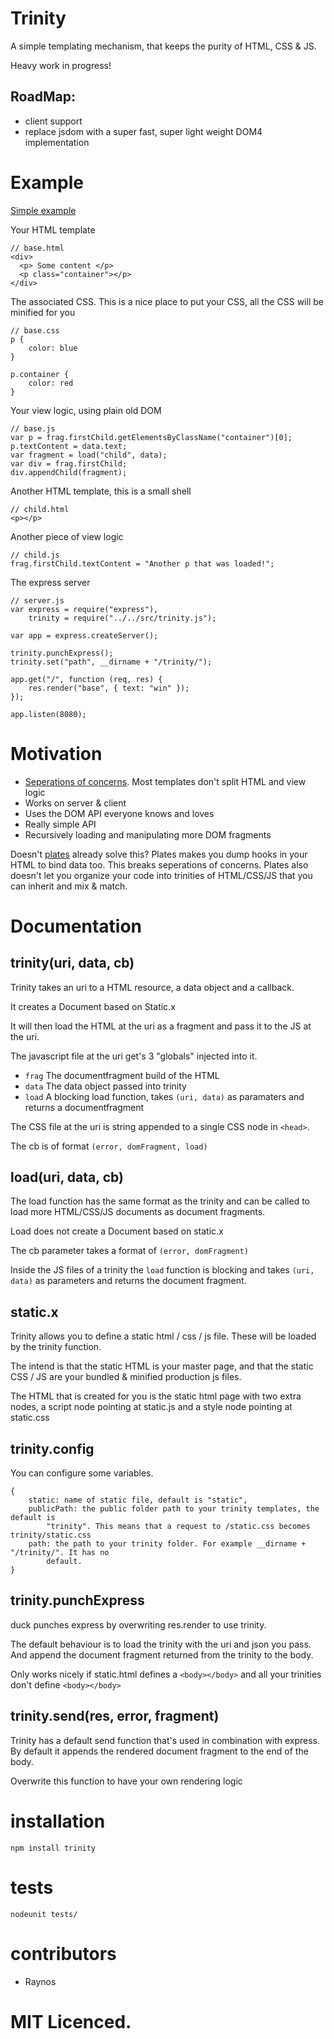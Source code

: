 # Trinity

A simple templating mechanism, that keeps the purity of HTML, CSS & JS.

Heavy work in progress!

## RoadMap:

- client support
- replace jsdom with a super fast, super light weight DOM4 implementation

# Example

[Simple example][3]

Your HTML template

	// base.html
	<div>
	  <p> Some content </p>
	  <p class="container"></p>
	</div>

The associated CSS. This is a nice place to put your CSS, all the CSS will be minified for you

	// base.css
	p {
		color: blue
	}

	p.container {
		color: red
	}

Your view logic, using plain old DOM

	// base.js
	var p = frag.firstChild.getElementsByClassName("container")[0];
	p.textContent = data.text;
	var fragment = load("child", data);
	var div = frag.firstChild;
	div.appendChild(fragment);

Another HTML template, this is a small shell

	// child.html
	<p></p>

Another piece of view logic

	// child.js
	frag.firstChild.textContent = "Another p that was loaded!";

The express server

	// server.js
	var express = require("express"),
		trinity = require("../../src/trinity.js");

	var app = express.createServer();

	trinity.punchExpress();
	trinity.set("path", __dirname + "/trinity/");

	app.get("/", function (req, res) {
		res.render("base", { text: "win" });
	});

	app.listen(8080);

# Motivation

 - [Seperations of concerns][1]. Most templates don't split HTML and view logic
 - Works on server & client
 - Uses the DOM API everyone knows and loves
 - Really simple API
 - Recursively loading and manipulating more DOM fragments

Doesn't [plates][2] already solve this? Plates makes you dump hooks in your HTML to bind data too. This breaks seperations of concerns. Plates also doesn't let you organize your code into trinities of HTML/CSS/JS that you can inherit and mix & match.

# Documentation

## trinity(uri, data, cb)

Trinity takes an uri to a HTML resource, a data object and a callback. 

It creates a Document based on Static.x

It will then load the HTML at the uri as a fragment and pass it to the JS at the uri.

The javascript file at the uri get's 3 "globals" injected into it. 

 - `frag` The documentfragment build of the HTML 
 - `data` The data object passed into trinity
 - `load` A blocking load function, takes `(uri, data)` as paramaters 
 		and returns a documentfragment

The CSS file at the uri is string appended to a single CSS node in `<head>`.

The cb is of format `(error, domFragment, load)`

## load(uri, data, cb)

The load function has the same format as the trinity and can be called to load more HTML/CSS/JS documents as document fragments.

Load does not create a Document based on static.x

The cb parameter takes a format of `(error, domFragment)`

Inside the JS files of a trinity the `load` function is blocking and takes `(uri, data)` as parameters and returns the document fragment.

## static.x

Trinity allows you to define a static html / css / js file. These will be loaded by the trinity function. 

The intend is that the static HTML is your master page, and that the static CSS / JS are your bundled & minified production js files.

The HTML that is created for you is the static html page with two extra nodes, a script node pointing at static.js and a style node pointing at static.css

## trinity.config

You can configure some variables.

	{
		static: name of static file, default is "static",
		publicPath: the public folder path to your trinity templates, the default is 
			"trinity". This means that a request to /static.css becomes trinity/static.css
		path: the path to your trinity folder. For example __dirname + "/trinity/". It has no
			default.
	}

## trinity.punchExpress

duck punches express by overwriting res.render to use trinity.

The default behaviour is to load the trinity with the uri and json you pass. And append the document fragment returned from the trinity to the body.

Only works nicely if static.html defines a `<body></body>` and all your trinities don't define `<body></body>`

## trinity.send(res, error, fragment)

Trinity has a default send function that's used in combination with express. By default it appends the rendered document fragment to the end of the body.

Overwrite this function to have your own rendering logic

# installation

`npm install trinity`

# tests

`nodeunit tests/`

# contributors

 - Raynos

# MIT Licenced.

  [1]: http://en.wikipedia.org/wiki/Separation_of_concerns
  [2]: https://github.com/flatiron/plates
  [3]: https://github.com/Raynos/trinity/tree/master/examples/simple